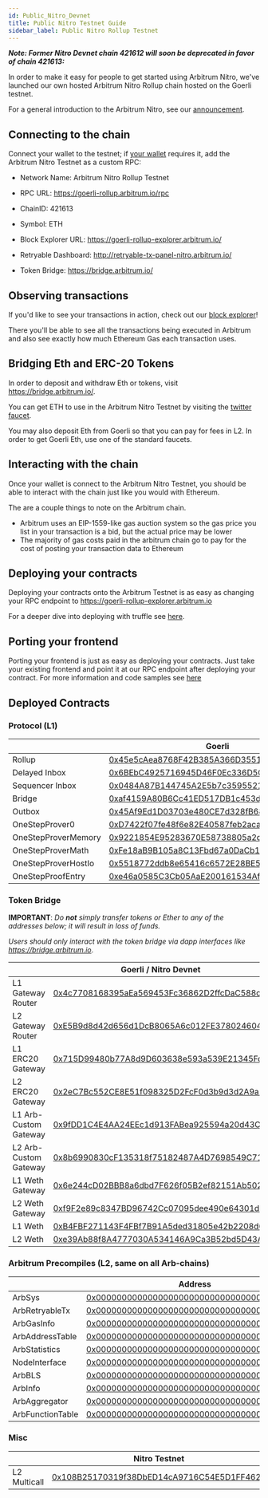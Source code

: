 ```yaml
---
id: Public_Nitro_Devnet
title: Public Nitro Testnet Guide
sidebar_label: Public Nitro Rollup Testnet
---
```



***Note: Former Nitro Devnet chain 421612 will soon be deprecated in favor of chain 421613:***

In order to make it easy for people to get started using Arbitrum Nitro, we've launched our own hosted Arbitrum Nitro Rollup chain hosted on the Goerli testnet.

For a general introduction to the Arbitrum Nitro, see our [announcement](https://medium.com/offchainlabs/arbitrum-nitro-sneak-preview-44550d9054f5).

## Connecting to the chain

Connect your wallet to the testnet; if [your wallet](https://portal.arbitrum.one/#wallets) requires it, add the Arbitrum Nitro Testnet as a custom RPC:

- Network Name: Arbitrum Nitro Rollup Testnet
- RPC URL: https://goerli-rollup.arbitrum.io/rpc
- ChainID: 421613
- Symbol: ETH
- Block Explorer URL: https://goerli-rollup-explorer.arbitrum.io/

- Retryable Dashboard: http://retryable-tx-panel-nitro.arbitrum.io/
- Token Bridge: https://bridge.arbitrum.io/

## Observing transactions

If you'd like to see your transactions in action, check out our [block explorer](https://goerli-rollup-explorer.arbitrum.io/)!

There you'll be able to see all the transactions being executed in Arbitrum and also see exactly how much Ethereum Gas each transaction uses.

## Bridging Eth and ERC-20 Tokens

In order to deposit and withdraw Eth or tokens, visit https://bridge.arbitrum.io/.

You can get ETH to use in the Arbitrum Nitro Testnet by visiting the [twitter faucet](https://twitter.com/intent/tweet?text=ok%20I%20need%20@arbitrum%20to%20give%20me%20Nitro%20testnet%20gas.%20like%20VERY%20SOON.%20I%20cant%20take%20this,%20I%E2%80%99ve%20been%20waiting%20for%20@nitro_devnet%20release.%20I%20just%20want%20to%20start%20developing.%20but%20I%20need%20the%20gas%20IN%20MY%20WALLET%20NOW.%20can%20devs%20DO%20SOMETHING??%20%20SEND%20HERE:%200x-your-eth-address-here).

You may also deposit Eth from Goerli so that you can pay for fees in L2. In order to get Goerli Eth, use one of the standard faucets.

## Interacting with the chain

Once your wallet is connect to the Arbitrum Nitro Testnet, you should be able to interact with the chain just like you would with Ethereum.

The are a couple things to note on the Arbitrum chain.

- Arbitrum uses an EIP-1559-like gas auction system so the gas price you list in your transaction is a bid, but the actual price may be lower
- The majority of gas costs paid in the arbitrum chain go to pay for the cost of posting your transaction data to Ethereum

## Deploying your contracts

Deploying your contracts onto the Arbitrum Testnet is as easy as changing your RPC endpoint to https://goerli-rollup-explorer.arbitrum.io

For a deeper dive into deploying with truffle see [here](Contract_Deployment.md).

## Porting your frontend

Porting your frontend is just as easy as deploying your contracts. Just take your existing frontend and point it at our RPC endpoint after deploying your contract. For more information and code samples see [here](Frontend_Integration.md)

## Deployed Contracts

### Protocol (L1)

|                     | Goerli                                                                                                                |
| ------------------- | --------------------------------------------------------------------------------------------------------------------- |
| Rollup              | [0x45e5cAea8768F42B385A366D3551Ad1e0cbFAb17](https://goerli.etherscan.io/address/0x45e5cAea8768F42B385A366D3551Ad1e0cbFAb17) |
| Delayed Inbox       | [0x6BEbC4925716945D46F0Ec336D5C2564F419682C](https://goerli.etherscan.io/address/0x6BEbC4925716945D46F0Ec336D5C2564F419682C) |
| Sequencer Inbox     | [0x0484A87B144745A2E5b7c359552119B6EA2917A9](https://goerli.etherscan.io/address/0x0484A87B144745A2E5b7c359552119B6EA2917A9) |
| Bridge              | [0xaf4159A80B6Cc41ED517DB1c453d1Ef5C2e4dB72](https://goerli.etherscan.io/address/0xaf4159A80B6Cc41ED517DB1c453d1Ef5C2e4dB72) |
| Outbox              | [0x45Af9Ed1D03703e480CE7d328fB684bb67DA5049](https://goerli.etherscan.io/address/0x45Af9Ed1D03703e480CE7d328fB684bb67DA5049) |
| OneStepProver0      | [0xD7422f07fe48f6e82E40587feb2acaE1451f08A6](https://goerli.etherscan.io/address/0xD7422f07fe48f6e82E40587feb2acaE1451f08A6) |
| OneStepProverMemory | [0x9221854E95283670E58738805a2d20405d17682E](https://goerli.etherscan.io/address/0x9221854E95283670E58738805a2d20405d17682E) |
| OneStepProverMath   | [0xFe18aB9B105a8C13Fbd67a0DaCb1C70e84Bb5d5E](https://goerli.etherscan.io/address/0xFe18aB9B105a8C13Fbd67a0DaCb1C70e84Bb5d5E) |
| OneStepProverHostIo | [0x5518772ddb8e65416c6572E28BE58dAfc8A3834c](https://goerli.etherscan.io/address/0x5518772ddb8e65416c6572E28BE58dAfc8A3834c) |
| OneStepProofEntry   | [0xe46a0585C3Cb05AaE200161534Af1aE5Dff61294](https://goerli.etherscan.io/address/0xe46a0585C3Cb05AaE200161534Af1aE5Dff61294) |

### Token Bridge

**IMPORTANT**: _Do **not** simply transfer tokens or Ether to any of the addresses below; it will result in loss of funds._

_Users should only interact with the token bridge via dapp interfaces like https://bridge.arbitrum.io_.

|                       | Goerli / Nitro Devnet                                                                                                 |
| --------------------- | --------------------------------------------------------------------------------------------------------------------- |
| L1 Gateway Router     | [0x4c7708168395aEa569453Fc36862D2ffcDaC588c](https://goerli.etherscan.io/address/0x4c7708168395aEa569453Fc36862D2ffcDaC588c) |
| L2 Gateway Router     | [0xE5B9d8d42d656d1DcB8065A6c012FE3780246041](https://goerli-rollup-explorer.arbitrum.io/address/0xE5B9d8d42d656d1DcB8065A6c012FE3780246041)  |
| L1 ERC20 Gateway      | [0x715D99480b77A8d9D603638e593a539E21345FdF](https://goerli.etherscan.io/address/0x715D99480b77A8d9D603638e593a539E21345FdF) |
| L2 ERC20 Gateway      | [0x2eC7Bc552CE8E51f098325D2FcF0d3b9d3d2A9a2](https://goerli-rollup-explorer.arbitrum.io/address/0x2eC7Bc552CE8E51f098325D2FcF0d3b9d3d2A9a2)  |
| L1 Arb-Custom Gateway | [0x9fDD1C4E4AA24EEc1d913FABea925594a20d43C7](https://goerli.etherscan.io/address/0x9fDD1C4E4AA24EEc1d913FABea925594a20d43C7) |
| L2 Arb-Custom Gateway | [0x8b6990830cF135318f75182487A4D7698549C717](https://goerli-rollup-explorer.arbitrum.io/address/0x8b6990830cF135318f75182487A4D7698549C717)  |
| L1 Weth Gateway       | [0x6e244cD02BBB8a6dbd7F626f05B2ef82151Ab502](https://goerli.etherscan.io/address/0x6e244cD02BBB8a6dbd7F626f05B2ef82151Ab502) |
| L2 Weth Gateway       | [0xf9F2e89c8347BD96742Cc07095dee490e64301d6](https://goerli-rollup-explorer.arbitrum.io/address/0xf9F2e89c8347BD96742Cc07095dee490e64301d6)  |
| L1 Weth               | [0xB4FBF271143F4FBf7B91A5ded31805e42b2208d6](https://goerli.etherscan.io/address/0xB4FBF271143F4FBf7B91A5ded31805e42b2208d6) |
| L2 Weth               | [0xe39Ab88f8A4777030A534146A9Ca3B52bd5D43A3](https://goerli-rollup-explorer.arbitrum.io/address/0xe39Ab88f8A4777030A534146A9Ca3B52bd5D43A3)  |

### Arbitrum Precompiles (L2, same on all Arb-chains)

|                  | Address                                                                                                              |
| ---------------- | -------------------------------------------------------------------------------------------------------------------- |
| ArbSys           | [0x0000000000000000000000000000000000000064](https://goerli-rollup-explorer.arbitrum.io/address/0x0000000000000000000000000000000000000064) |
| ArbRetryableTx   | [0x000000000000000000000000000000000000006E](https://goerli-rollup-explorer.arbitrum.io/address/0x000000000000000000000000000000000000006E) |
| ArbGasInfo       | [0x000000000000000000000000000000000000006C](https://goerli-rollup-explorer.arbitrum.io/address/0x000000000000000000000000000000000000006C) |
| ArbAddressTable  | [0x0000000000000000000000000000000000000066](https://goerli-rollup-explorer.arbitrum.io/address/0x0000000000000000000000000000000000000066) |
| ArbStatistics    | [0x000000000000000000000000000000000000006F](https://goerli-rollup-explorer.arbitrum.io/address/0x000000000000000000000000000000000000006F) |
| NodeInterface    | [0x00000000000000000000000000000000000000C8](https://goerli-rollup-explorer.arbitrum.io/address/0x00000000000000000000000000000000000000C8) |
| ArbBLS           | [0x0000000000000000000000000000000000000067](https://goerli-rollup-explorer.arbitrum.io/address/0x0000000000000000000000000000000000000067) |
| ArbInfo          | [0x0000000000000000000000000000000000000065](https://goerli-rollup-explorer.arbitrum.io/address/0x0000000000000000000000000000000000000065) |
| ArbAggregator    | [0x000000000000000000000000000000000000006D](https://goerli-rollup-explorer.arbitrum.io/address/0x000000000000000000000000000000000000006D) |
| ArbFunctionTable | [0x0000000000000000000000000000000000000068](https://goerli-rollup-explorer.arbitrum.io/address/0x0000000000000000000000000000000000000068) |

### Misc

|              | Nitro Testnet                                                                                                | 
| ------------ | -------------------------------------------------------------------------------------------------------------------- | 
| L2 Multicall | [0x108B25170319f38DbED14cA9716C54E5D1FF4623](https://goerli-rollup-explorer.arbitrum.io/address/0x108B25170319f38DbED14cA9716C54E5D1FF4623) | 
